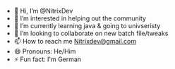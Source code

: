 - 👋 Hi, I’m @NitrixDev
- 👀 I’m interested in helping out the community
- 🌱 I’m currently learning java & going to univseristy
- 💞️ I’m looking to collaborate on new batch file/tweaks
- 📫 How to reach me Nitrixdev@gmail.com
- 😄 Pronouns: He/Him
- ⚡ Fun fact: I'm German

<!---
NitrixDev/NitrixDev is a ✨ special ✨ repository because its `README.md` (this file) appears on your GitHub profile.
You can click the Preview link to take a look at your changes.
--->
